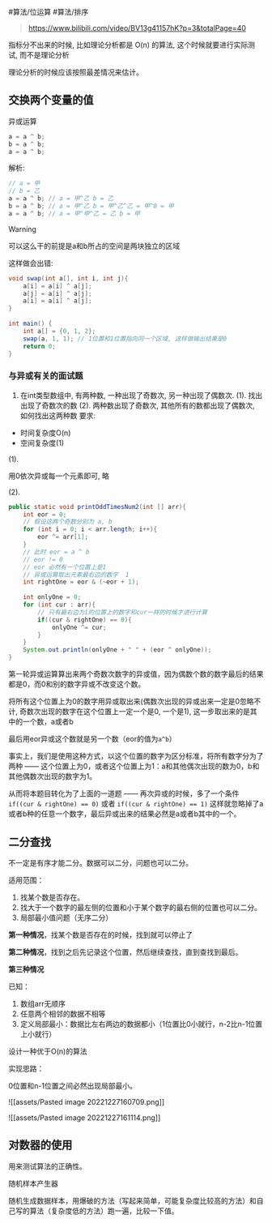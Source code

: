 
#算法/位运算 #算法/排序 

> https://www.bilibili.com/video/BV13g41157hK?p=3&totalPage=40

指标分不出来的时候, 比如理论分析都是 O(n) 的算法, 这个时候就要进行实际测试, 而不是理论分析

理论分析的时候应该按照最差情况来估计。

## 交换两个变量的值

异或运算

```java
a = a ^ b;  
b = a ^ b;  
a = a ^ b;
```

解析: 

```java
// a = 甲  
// b = 乙  
a = a ^ b; // a = 甲^乙 b = 乙  
b = a ^ b; // a = 甲^乙 b = 甲^乙^乙 = 甲^0 = 甲  
a = a ^ b; // a = 甲^甲^乙 = 乙 b = 甲
```

> [!warning]
>  可以这么干的前提是a和b所占的空间是两块独立的区域

这样做会出错:

```java
void swap(int a[], int i, int j){  
    a[i] = a[i] ^ a[j];  
    a[j] = a[i] ^ a[j];  
    a[i] = a[i] ^ a[j];  
}  
  
int main() {  
    int a[] = {0, 1, 2};  
    swap(a, 1, 1); // 1位置和1位置指向同一个区域, 这样做输出结果是0  
    return 0;  
}
```

### 与异或有关的面试题

1. 在int类型数组中, 有两种数, 一种出现了奇数次, 另一种出现了偶数次.
(1). 找出出现了奇数次的数
(2). 两种数出现了奇数次, 其他所有的数都出现了偶数次, 如何找出这两种数
要求: 
- 时间复杂度O(n)
- 空间复杂度(1)

(1).

用0依次异或每一个元素即可, 略

(2).

```java
public static void printOddTimesNum2(int [] arr){  
    int eor = 0;  
    // 假设这两个奇数分别为 a, b
    for (int i = 0; i < arr.length; i++){  
        eor ^= arr[1]; 
    } 
    // 此时 eor = a ^ b  
    // eor != 0    
    // eor 必然有一个位置上是1
    // 异或运算取出元素最右边的数字  1
    int rightOne = eor & (~eor + 1);  
    
    int onlyOne = 0;  
    for (int cur : arr){  
	    // 只有最右边为1的位置上的数字和cur一样的时候才进行计算
        if((cur & rightOne) == 0){  
            onlyOne ^= cur;
        }
    } 
    System.out.println(onlyOne + " " + (eor ^ onlyOne));  
}
```

第一轮异或运算算出来两个奇数次数字的异或值，因为偶数个数的数字最后的结果都是0，而0和别的数字异或不改变这个数。

将所有这个位置上为0的数字用异或取出来(偶数次出现的异或出来一定是0忽略不计, 奇数次出现的数字在这个位置上一定一个是0, 一个是1), 这一步取出来的是其中的一个数，a或者b

最后用eor异或这个数就是另一个数（eor的值为`a^b`）

事实上，我们是使用这种方式，以这个位置的数字为区分标准，将所有数字分为了两种 —— 这个位置上为0，或者这个位置上为1：a和其他偶次出现的数为0，b和其他偶数次出现的数字为1。

从而将本题目转化为了上面的一道题 —— 再次异或的时候，多了一个条件 `if((cur & rightOne) == 0)` 或者 `if((cur & rightOne) == 1)` 这样就忽略掉了a或者b种的任意一个数字，最后异或出来的结果必然是a或者b其中的一个。



## 二分查找

不一定是有序才能二分。数据可以二分，问题也可以二分。

适用范围：

1. 找某个数是否存在。
2. 找大于一个数字的最左侧的位置和小于某个数字的最右侧的位置也可以二分。
3. 局部最小值问题（无序二分）

**第一种情况**，找某个数是否存在的时候，找到就可以停止了

**第二种情况**，找到之后先记录这个位置，然后继续查找，直到查找到最后。

**第三种情况**

已知：

1. 数组arr无顺序
2. 任意两个相邻的数据不相等
3. 定义局部最小：数据比左右两边的数据都小（1位置比0小就行，n-2比n-1位置上小就行）

设计一种优于O(n)的算法

实现思路：

0位置和n-1位置之间必然出现局部最小。

![[assets/Pasted image 20221227160709.png]]

![[assets/Pasted image 20221227161114.png]]

## 对数器的使用

用来测试算法的正确性。

随机样本产生器

随机生成数据样本，用爆破的方法（写起来简单，可能复杂度比较高的方法）和自己写的算法（复杂度低的方法）跑一遍，比较一下值。

